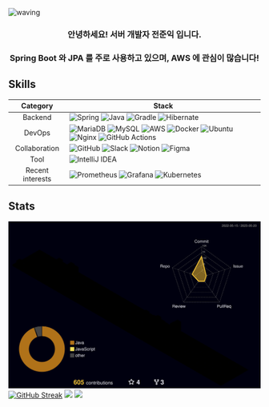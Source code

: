 ![waving](https://capsule-render.vercel.app/api?type=waving&height=150&text=Welcome!&fontAlign=80&fontAlignY=40&color=gradient)

<h3 align="center">
  안녕하세요! 서버 개발자 전준익 입니다.
</h3>

<h3 align="center">
  Spring Boot 와 JPA 를 주로 사용하고 있으며, AWS 에 관심이 많습니다!
</h3>

## Skills 
Category|Stack
:---:|---
Backend|![Spring](https://img.shields.io/badge/Spring_Boot-%236DB33F.svg?style=flat&logo=spring&logoColor=white) ![Java](https://img.shields.io/badge/java-E6522C.svg?style=flat&logo=openjdk&logoColor=white) ![Gradle](https://img.shields.io/badge/Gradle-02303A.svg?style=flat&logo=Gradle&logoColor=white) ![Hibernate](https://img.shields.io/badge/Hibernate-59666C?style=flat&logo=Hibernate&logoColor=white) 
DevOps| ![MariaDB](https://img.shields.io/badge/MariaDB-02303A?style=flat&logo=mariadb&logoColor=white) ![MySQL](https://img.shields.io/badge/mysql-%232671E5.svg?style=fflat&logo=mysql&logoColor=white) ![AWS](https://img.shields.io/badge/AWS-%23F46800.svg?style=flat&logo=amazon-aws&logoColor=white) ![Docker](https://img.shields.io/badge/docker-%230db7ed.svg?style=flat&logo=docker&logoColor=white) ![Ubuntu](https://img.shields.io/badge/Ubuntu-E95420?style=flat&logo=ubuntu&logoColor=white) ![Nginx](https://img.shields.io/badge/nginx-%23009639.svg?style=flat&logo=nginx&logoColor=white) ![GitHub Actions](https://img.shields.io/badge/github%20actions-%232671E5.svg?style=flat&logo=githubactions&logoColor=white)
Collaboration| ![GitHub](https://img.shields.io/badge/github-%23121011.svg?style=flat&logo=github&logoColor=white) ![Slack](https://img.shields.io/badge/Slack-4A154B?style=flat&logo=slack&logoColor=white) ![Notion](https://img.shields.io/badge/Notion-%23000000.svg?style=flat&logo=notion&logoColor=white) ![Figma](https://img.shields.io/badge/figma-%23F24E1E.svg?style=flat&logo=figma&logoColor=white)
Tool |![IntelliJ IDEA](https://img.shields.io/badge/IntelliJ_IDEA-000000.svg?style=flat&logo=intellij-idea&logoColor=white)
Recent interests|![Prometheus](https://img.shields.io/badge/Prometheus-E6522C?style=flat&logo=Prometheus&logoColor=white) ![Grafana](https://img.shields.io/badge/grafana-%23F46800.svg?style=fflat&logo=grafana&logoColor=white) ![Kubernetes](https://img.shields.io/badge/kubernetes-%23326ce5.svg?style=flat&logo=kubernetes&logoColor=white)

## Stats
![](./profile-3d-contrib/profile-night-rainbow.svg)
[![GitHub Streak](https://github-readme-streak-stats.herokuapp.com/?user=jji3379&theme=tokyonight)](https://git.io/streak-stats)
<img src="https://github.com/jji3379/jji3379/assets/60234579/5f5db0f6-1c66-4e95-b752-fe4bbdaf80e0">
<img src="https://github.com/jji3379/jji3379/assets/60234579/27383107-2f73-43ea-97e8-3f28f9d7f101">

